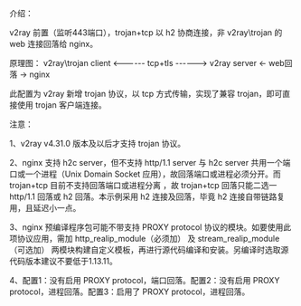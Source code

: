 介绍：

v2ray 前置（监听443端口），trojan+tcp 以 h2 协商连接，非 v2ray\trojan 的 web 连接回落给 nginx。

原理图： v2ray\trojan client <------ tcp+tls ------> v2ray server <- web回落 -> nginx

此配置为 v2ray 新增 trojan 协议，以 tcp 方式传输，实现了兼容 trojan，即可直接使用 trojan 客户端连接。

注意：

1、v2ray v4.31.0 版本及以后才支持 trojan 协议。

2、nginx 支持 h2c server，但不支持 http/1.1 server 与 h2c server 共用一个端口或一个进程（Unix Domain Socket 应用），故回落端口或进程必须分开。而 trojan+tcp 目前不支持回落端口或进程分离 ，故 trojan+tcp 回落只能二选一 http/1.1 回落或 h2 回落。本示例采用 h2 连接及回落，毕竟 h2 连接自带链路复用，且延迟小一点。

3、nginx 预编译程序包可能不带支持 PROXY protocol 协议的模块。如要使用此项协议应用，需加 http_realip_module（必须加） 及 stream_realip_module（可选加） 两模块构建自定义模板，再进行源代码编译和安装。另编译时选取源代码版本建议不要低于1.13.11。

4、配置1：没有启用 PROXY protocol，端口回落。配置2：没有启用 PROXY protocol，进程回落。配置3：启用了 PROXY protocol，进程回落。
